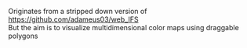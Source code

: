 Originates from a stripped down version of https://github.com/adameus03/web_IFS \
But the aim is to visualize multidimensional color maps using draggable polygons
